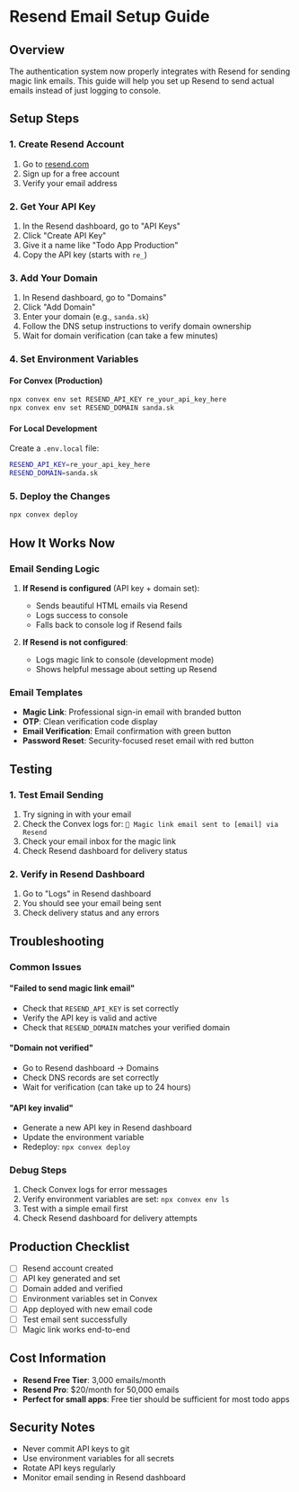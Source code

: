 # Resend Email Setup Guide

## Overview
The authentication system now properly integrates with Resend for sending magic link emails. This guide will help you set up Resend to send actual emails instead of just logging to console.

## Setup Steps

### 1. Create Resend Account
1. Go to [resend.com](https://resend.com)
2. Sign up for a free account
3. Verify your email address

### 2. Get Your API Key
1. In the Resend dashboard, go to "API Keys"
2. Click "Create API Key"
3. Give it a name like "Todo App Production"
4. Copy the API key (starts with `re_`)

### 3. Add Your Domain
1. In Resend dashboard, go to "Domains"
2. Click "Add Domain"
3. Enter your domain (e.g., `sanda.sk`)
4. Follow the DNS setup instructions to verify domain ownership
5. Wait for domain verification (can take a few minutes)

### 4. Set Environment Variables

#### For Convex (Production)
```bash
npx convex env set RESEND_API_KEY re_your_api_key_here
npx convex env set RESEND_DOMAIN sanda.sk
```

#### For Local Development
Create a `.env.local` file:
```bash
RESEND_API_KEY=re_your_api_key_here
RESEND_DOMAIN=sanda.sk
```

### 5. Deploy the Changes
```bash
npx convex deploy
```

## How It Works Now

### Email Sending Logic
1. **If Resend is configured** (API key + domain set):
   - Sends beautiful HTML emails via Resend
   - Logs success to console
   - Falls back to console log if Resend fails

2. **If Resend is not configured**:
   - Logs magic link to console (development mode)
   - Shows helpful message about setting up Resend

### Email Templates
- **Magic Link**: Professional sign-in email with branded button
- **OTP**: Clean verification code display
- **Email Verification**: Email confirmation with green button
- **Password Reset**: Security-focused reset email with red button

## Testing

### 1. Test Email Sending
1. Try signing in with your email
2. Check the Convex logs for: `📧 Magic link email sent to [email] via Resend`
3. Check your email inbox for the magic link
4. Check Resend dashboard for delivery status

### 2. Verify in Resend Dashboard
1. Go to "Logs" in Resend dashboard
2. You should see your email being sent
3. Check delivery status and any errors

## Troubleshooting

### Common Issues

#### "Failed to send magic link email"
- Check that `RESEND_API_KEY` is set correctly
- Verify the API key is valid and active
- Check that `RESEND_DOMAIN` matches your verified domain

#### "Domain not verified"
- Go to Resend dashboard → Domains
- Check DNS records are set correctly
- Wait for verification (can take up to 24 hours)

#### "API key invalid"
- Generate a new API key in Resend dashboard
- Update the environment variable
- Redeploy: `npx convex deploy`

### Debug Steps
1. Check Convex logs for error messages
2. Verify environment variables are set: `npx convex env ls`
3. Test with a simple email first
4. Check Resend dashboard for delivery attempts

## Production Checklist

- [ ] Resend account created
- [ ] API key generated and set
- [ ] Domain added and verified
- [ ] Environment variables set in Convex
- [ ] App deployed with new email code
- [ ] Test email sent successfully
- [ ] Magic link works end-to-end

## Cost Information

- **Resend Free Tier**: 3,000 emails/month
- **Resend Pro**: $20/month for 50,000 emails
- **Perfect for small apps**: Free tier should be sufficient for most todo apps

## Security Notes

- Never commit API keys to git
- Use environment variables for all secrets
- Rotate API keys regularly
- Monitor email sending in Resend dashboard
